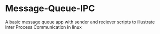# Message-Queue-IPC
A basic message queue app with sender and reciever scripts to illustrate Inter Process Communication in linux
